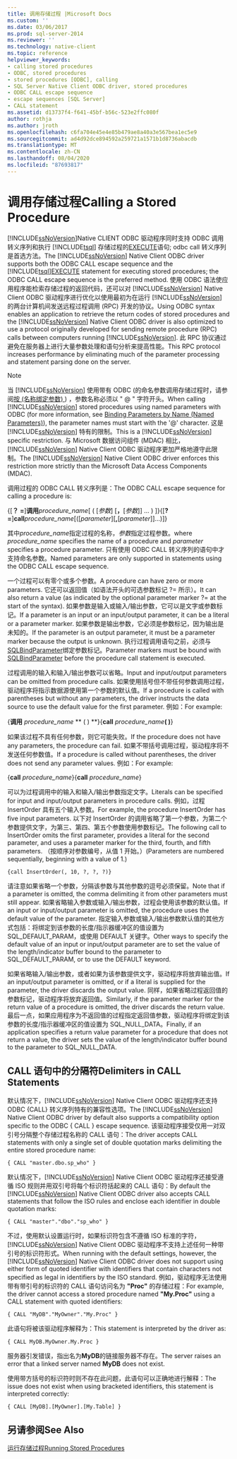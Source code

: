 ```yaml
---
title: 调用存储过程 |Microsoft Docs
ms.custom: ''
ms.date: 03/06/2017
ms.prod: sql-server-2014
ms.reviewer: ''
ms.technology: native-client
ms.topic: reference
helpviewer_keywords:
- calling stored procedures
- ODBC, stored procedures
- stored procedures [ODBC], calling
- SQL Server Native Client ODBC driver, stored procedures
- ODBC CALL escape sequence
- escape sequences [SQL Server]
- CALL statement
ms.assetid: d13737f4-f641-45bf-b56c-523e2ffc080f
author: rothja
ms.author: jroth
ms.openlocfilehash: c6fa704e45e4e85b479ae8a40a3e567bea1ec5e9
ms.sourcegitcommit: ad4d92dce894592a259721a1571b1d8736abacdb
ms.translationtype: MT
ms.contentlocale: zh-CN
ms.lasthandoff: 08/04/2020
ms.locfileid: "87693817"
---
```

# <a name="calling-a-stored-procedure"></a><span data-ttu-id="619ec-102">调用存储过程</span><span class="sxs-lookup"><span data-stu-id="619ec-102">Calling a Stored Procedure</span></span>
  <span data-ttu-id="619ec-103">[!INCLUDE[ssNoVersion](../../includes/ssnoversion-md.md)]Native CLIENT ODBC 驱动程序同时支持 ODBC 调用转义序列和执行 [!INCLUDE[tsql](../../includes/tsql-md.md)] 存储过程的[EXECUTE](/sql/t-sql/language-elements/execute-transact-sql)语句; odbc call 转义序列是首选方法。</span><span class="sxs-lookup"><span data-stu-id="619ec-103">The [!INCLUDE[ssNoVersion](../../includes/ssnoversion-md.md)] Native Client ODBC driver supports both the ODBC CALL escape sequence and the [!INCLUDE[tsql](../../includes/tsql-md.md)][EXECUTE](/sql/t-sql/language-elements/execute-transact-sql) statement for executing stored procedures; the ODBC CALL escape sequence is the preferred method.</span></span> <span data-ttu-id="619ec-104">使用 ODBC 语法使应用程序能检索存储过程的返回代码，还可以对 [!INCLUDE[ssNoVersion](../../includes/ssnoversion-md.md)] Native Client ODBC 驱动程序进行优化以使用最初为在运行 [!INCLUDE[ssNoVersion](../../includes/ssnoversion-md.md)] 的两台计算机间发送远程过程调用 (RPC) 开发的协议。</span><span class="sxs-lookup"><span data-stu-id="619ec-104">Using ODBC syntax enables an application to retrieve the return codes of stored procedures and the [!INCLUDE[ssNoVersion](../../includes/ssnoversion-md.md)] Native Client ODBC driver is also optimized to use a protocol originally developed for sending remote procedure (RPC) calls between computers running [!INCLUDE[ssNoVersion](../../includes/ssnoversion-md.md)].</span></span> <span data-ttu-id="619ec-105">此 RPC 协议通过避免在服务器上进行大量参数处理和语句分析来提高性能。</span><span class="sxs-lookup"><span data-stu-id="619ec-105">This RPC protocol increases performance by eliminating much of the parameter processing and statement parsing done on the server.</span></span>  
  
> [!NOTE]  
>  <span data-ttu-id="619ec-106">当 [!INCLUDE[ssNoVersion](../../includes/ssnoversion-md.md)] 使用带有 ODBC (的命名参数调用存储过程时，请参阅[按 (名称绑定参数) ](https://go.microsoft.com/fwlink/?LinkID=209721)) ，参数名称必须以 " \@ " 字符开头。</span><span class="sxs-lookup"><span data-stu-id="619ec-106">When calling [!INCLUDE[ssNoVersion](../../includes/ssnoversion-md.md)] stored procedures using named parameters with ODBC (for more information, see [Binding Parameters by Name (Named Parameters)](https://go.microsoft.com/fwlink/?LinkID=209721)), the parameter names must start with the '\@' character.</span></span> <span data-ttu-id="619ec-107">这是 [!INCLUDE[ssNoVersion](../../includes/ssnoversion-md.md)] 特有的限制。</span><span class="sxs-lookup"><span data-stu-id="619ec-107">This is a [!INCLUDE[ssNoVersion](../../includes/ssnoversion-md.md)] specific restriction.</span></span> <span data-ttu-id="619ec-108">与 Microsoft 数据访问组件 (MDAC) 相比，[!INCLUDE[ssNoVersion](../../includes/ssnoversion-md.md)] Native Client ODBC 驱动程序更加严格地遵守此限制。</span><span class="sxs-lookup"><span data-stu-id="619ec-108">The [!INCLUDE[ssNoVersion](../../includes/ssnoversion-md.md)] Native Client ODBC driver enforces this restriction more strictly than the Microsoft Data Access Components (MDAC).</span></span>  
  
 <span data-ttu-id="619ec-109">调用过程的 ODBC CALL 转义序列是：</span><span class="sxs-lookup"><span data-stu-id="619ec-109">The ODBC CALL escape sequence for calling a procedure is:</span></span>  
  
 <span data-ttu-id="619ec-110">{[**？ =**]**调用**_procedure_name_[ ( [*参数*] [**，**[*参数*]] ... ) ]}</span><span class="sxs-lookup"><span data-stu-id="619ec-110">{[**?=**]**call**_procedure_name_[([*parameter*][**,**[*parameter*]]...)]}</span></span>  
  
 <span data-ttu-id="619ec-111">其中*procedure_name*指定过程的名称，*参数*指定过程参数。</span><span class="sxs-lookup"><span data-stu-id="619ec-111">where *procedure_name* specifies the name of a procedure and *parameter* specifies a procedure parameter.</span></span> <span data-ttu-id="619ec-112">只有使用 ODBC CALL 转义序列的语句中才支持命名参数。</span><span class="sxs-lookup"><span data-stu-id="619ec-112">Named parameters are only supported in statements using the ODBC CALL escape sequence.</span></span>  
  
 <span data-ttu-id="619ec-113">一个过程可以有零个或多个参数。</span><span class="sxs-lookup"><span data-stu-id="619ec-113">A procedure can have zero or more parameters.</span></span> <span data-ttu-id="619ec-114">它还可以返回值（如语法开头的可选参数标记 ?= 所示）。</span><span class="sxs-lookup"><span data-stu-id="619ec-114">It can also return a value (as indicated by the optional parameter marker ?= at the start of the syntax).</span></span> <span data-ttu-id="619ec-115">如果参数是输入或输入/输出参数，它可以是文字或参数标记。</span><span class="sxs-lookup"><span data-stu-id="619ec-115">If a parameter is an input or an input/output parameter, it can be a literal or a parameter marker.</span></span> <span data-ttu-id="619ec-116">如果参数是输出参数，它必须是参数标记，因为输出是未知的。</span><span class="sxs-lookup"><span data-stu-id="619ec-116">If the parameter is an output parameter, it must be a parameter marker because the output is unknown.</span></span> <span data-ttu-id="619ec-117">执行过程调用语句之前，必须与[SQLBindParameter](../../relational-databases/native-client-odbc-api/sqlbindparameter.md)绑定参数标记。</span><span class="sxs-lookup"><span data-stu-id="619ec-117">Parameter markers must be bound with [SQLBindParameter](../../relational-databases/native-client-odbc-api/sqlbindparameter.md) before the procedure call statement is executed.</span></span>  
  
 <span data-ttu-id="619ec-118">过程调用的输入和输入/输出参数可以省略。</span><span class="sxs-lookup"><span data-stu-id="619ec-118">Input and input/output parameters can be omitted from procedure calls.</span></span> <span data-ttu-id="619ec-119">如果使用括号但不带任何参数调用过程，驱动程序将指示数据源使用第一个参数的默认值。</span><span class="sxs-lookup"><span data-stu-id="619ec-119">If a procedure is called with parentheses but without any parameters, the driver instructs the data source to use the default value for the first parameter.</span></span> <span data-ttu-id="619ec-120">例如：</span><span class="sxs-lookup"><span data-stu-id="619ec-120">For example:</span></span>  
  
 <span data-ttu-id="619ec-121">{**调用** _procedure_name_ \*\* ( ) \*\*}</span><span class="sxs-lookup"><span data-stu-id="619ec-121">{**call** _procedure_name_**( )**}</span></span>  
  
 <span data-ttu-id="619ec-122">如果该过程不具有任何参数，则它可能失败。</span><span class="sxs-lookup"><span data-stu-id="619ec-122">If the procedure does not have any parameters, the procedure can fail.</span></span> <span data-ttu-id="619ec-123">如果不带括号调用过程，驱动程序将不发送任何参数值。</span><span class="sxs-lookup"><span data-stu-id="619ec-123">If a procedure is called without parentheses, the driver does not send any parameter values.</span></span> <span data-ttu-id="619ec-124">例如：</span><span class="sxs-lookup"><span data-stu-id="619ec-124">For example:</span></span>  
  
 <span data-ttu-id="619ec-125">{**call** _procedure_name_}</span><span class="sxs-lookup"><span data-stu-id="619ec-125">{**call** _procedure_name_}</span></span>  
  
 <span data-ttu-id="619ec-126">可以为过程调用中的输入和输入/输出参数指定文字。</span><span class="sxs-lookup"><span data-stu-id="619ec-126">Literals can be specified for input and input/output parameters in procedure calls.</span></span> <span data-ttu-id="619ec-127">例如，过程 InsertOrder 具有五个输入参数。</span><span class="sxs-lookup"><span data-stu-id="619ec-127">For example, the procedure InsertOrder has five input parameters.</span></span> <span data-ttu-id="619ec-128">以下对 InsertOrder 的调用省略了第一个参数，为第二个参数提供文字，为第三、第四、第五个参数使用参数标记。</span><span class="sxs-lookup"><span data-stu-id="619ec-128">The following call to InsertOrder omits the first parameter, provides a literal for the second parameter, and uses a parameter marker for the third, fourth, and fifth parameters.</span></span> <span data-ttu-id="619ec-129">（按顺序对参数编号，从值 1 开始。）</span><span class="sxs-lookup"><span data-stu-id="619ec-129">(Parameters are numbered sequentially, beginning with a value of 1.)</span></span>  
  
```  
{call InsertOrder(, 10, ?, ?, ?)}  
```  
  
 <span data-ttu-id="619ec-130">请注意如果省略一个参数，分隔该参数与其他参数的逗号必须保留。</span><span class="sxs-lookup"><span data-stu-id="619ec-130">Note that if a parameter is omitted, the comma delimiting it from other parameters must still appear.</span></span> <span data-ttu-id="619ec-131">如果省略输入参数或输入/输出参数，过程会使用该参数的默认值。</span><span class="sxs-lookup"><span data-stu-id="619ec-131">If an input or input/output parameter is omitted, the procedure uses the default value of the parameter.</span></span> <span data-ttu-id="619ec-132">指定输入参数或输入/输出参数默认值的其他方式包括：将绑定到该参数的长度/指示器缓冲区的值设置为 SQL_DEFAULT_PARAM，或使用 DEFAULT 关键字。</span><span class="sxs-lookup"><span data-stu-id="619ec-132">Other ways to specify the default value of an input or input/output parameter are to set the value of the length/indicator buffer bound to the parameter to SQL_DEFAULT_PARAM, or to use the DEFAULT keyword.</span></span>  
  
 <span data-ttu-id="619ec-133">如果省略输入/输出参数，或者如果为该参数提供文字，驱动程序将放弃输出值。</span><span class="sxs-lookup"><span data-stu-id="619ec-133">If an input/output parameter is omitted, or if a literal is supplied for the parameter, the driver discards the output value.</span></span> <span data-ttu-id="619ec-134">同样，如果省略过程返回值的参数标记，驱动程序将放弃返回值。</span><span class="sxs-lookup"><span data-stu-id="619ec-134">Similarly, if the parameter marker for the return value of a procedure is omitted, the driver discards the return value.</span></span> <span data-ttu-id="619ec-135">最后一点，如果应用程序为不返回值的过程指定返回值参数，驱动程序将绑定到该参数的长度/指示器缓冲区的值设置为 SQL_NULL_DATA。</span><span class="sxs-lookup"><span data-stu-id="619ec-135">Finally, if an application specifies a return value parameter for a procedure that does not return a value, the driver sets the value of the length/indicator buffer bound to the parameter to SQL_NULL_DATA.</span></span>  
  
## <a name="delimiters-in-call-statements"></a><span data-ttu-id="619ec-136">CALL 语句中的分隔符</span><span class="sxs-lookup"><span data-stu-id="619ec-136">Delimiters in CALL Statements</span></span>  
 <span data-ttu-id="619ec-137">默认情况下，[!INCLUDE[ssNoVersion](../../includes/ssnoversion-md.md)] Native Client ODBC 驱动程序还支持 ODBC {CALL} 转义序列特有的兼容性选项。</span><span class="sxs-lookup"><span data-stu-id="619ec-137">The [!INCLUDE[ssNoVersion](../../includes/ssnoversion-md.md)] Native Client ODBC driver by default also supports a compatibility option specific to the ODBC { CALL } escape sequence.</span></span> <span data-ttu-id="619ec-138">该驱动程序接受仅用一对双引号分隔整个存储过程名称的 CALL 语句：</span><span class="sxs-lookup"><span data-stu-id="619ec-138">The driver accepts CALL statements with only a single set of double quotation marks delimiting the entire stored procedure name:</span></span>  
  
```  
{ CALL "master.dbo.sp_who" }  
```  
  
 <span data-ttu-id="619ec-139">默认情况下，[!INCLUDE[ssNoVersion](../../includes/ssnoversion-md.md)] Native Client ODBC 驱动程序还接受遵循 ISO 规则并用双引号将每个标识符括起来的 CALL 语句：</span><span class="sxs-lookup"><span data-stu-id="619ec-139">By default the [!INCLUDE[ssNoVersion](../../includes/ssnoversion-md.md)] Native Client ODBC driver also accepts CALL statements that follow the ISO rules and enclose each identifier in double quotation marks:</span></span>  
  
```  
{ CALL "master"."dbo"."sp_who" }  
```  
  
 <span data-ttu-id="619ec-140">不过，使用默认设置运行时，如果标识符包含不遵循 ISO 标准的字符，[!INCLUDE[ssNoVersion](../../includes/ssnoversion-md.md)] Native Client ODBC 驱动程序不支持上述任何一种带引号的标识符形式。</span><span class="sxs-lookup"><span data-stu-id="619ec-140">When running with the default settings, however, the [!INCLUDE[ssNoVersion](../../includes/ssnoversion-md.md)] Native Client ODBC driver does not support using either form of quoted identifier with identifiers that contain characters not specified as legal in identifiers by the ISO standard.</span></span> <span data-ttu-id="619ec-141">例如，驱动程序无法使用带有带引号的标识符的 CALL 语句访问名为 **"Proc"** 的存储过程：</span><span class="sxs-lookup"><span data-stu-id="619ec-141">For example, the driver cannot access a stored procedure named **"My.Proc"** using a CALL statement with quoted identifiers:</span></span>  
  
```  
{ CALL "MyDB"."MyOwner"."My.Proc" }  
```  
  
 <span data-ttu-id="619ec-142">此语句将被该驱动程序解释为：</span><span class="sxs-lookup"><span data-stu-id="619ec-142">This statement is interpreted by the driver as:</span></span>  
  
```  
{ CALL MyDB.MyOwner.My.Proc }  
```  
  
 <span data-ttu-id="619ec-143">服务器引发错误，指出名为**MyDB**的链接服务器不存在。</span><span class="sxs-lookup"><span data-stu-id="619ec-143">The server raises an error that a linked server named **MyDB** does not exist.</span></span>  
  
 <span data-ttu-id="619ec-144">使用带方括号的标识符时则不存在此问题，此语句可以正确地进行解释：</span><span class="sxs-lookup"><span data-stu-id="619ec-144">The issue does not exist when using bracketed identifiers, this statement is interpreted correctly:</span></span>  
  
```  
{ CALL [MyDB].[MyOwner].[My.Table] }  
```  
  
## <a name="see-also"></a><span data-ttu-id="619ec-145">另请参阅</span><span class="sxs-lookup"><span data-stu-id="619ec-145">See Also</span></span>  
 [<span data-ttu-id="619ec-146">运行存储过程</span><span class="sxs-lookup"><span data-stu-id="619ec-146">Running Stored Procedures</span></span>](../../relational-databases/native-client-odbc-stored-procedures/running-stored-procedures.md)  
  
  
